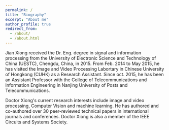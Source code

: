 ```yaml
---
permalink: /
title: "Biography"
excerpt: "About me"
author_profile: true
redirect_from: 
  - /about/
  - /about.html
---
```

Jian Xiong received the Dr. Eng. degree in signal and information processing from the University of Electronic Science and Technology of China (UESTC), Chengdu, China, in 2015. From Feb. 2014 to May 2015, he has visited the Image and Video Processing Labortary in Chinese University of Hongkong (CUHK) as a Research Assistant. Since oct. 2015, he has been an Assistant Professor with the College of Telecommunications and Information Engineering in Nanjing University of Posts and Telecommunications.

Doctor Xiong's current research interests include image and video processing, Computer Vision and machine learning. He has authored and co-authored over 30 peer-reviewed technical papers in international journals and conferences. Doctor Xiong is also a member of the IEEE Circuits and Systems Society.
